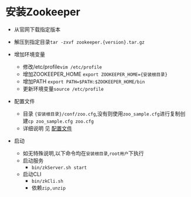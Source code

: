 # 安装Zookeeper

* 从官网下载指定版本
* 解压到指定目录`tar -zxvf zookeeper.{version}.tar.gz`

* 增加环境变量
    * 修改/etc/profile`vim /etc/profile`
    * 增加ZOOKEEPER_HOME `export ZOOKEEPER_HOME={安装根目录}`
    * 增加PATH `export PATH=$PATH:$ZOOKEEPER_HOME/bin`
    * 更新环境变量`source /etc/profile`

* 配置文件
    * 目录 `{安装根目录}/conf/zoo.cfg`,没有则使用`zoo_sample.cfg`进行复制创建`cp zoo_sample.cfg zoo.cfg`
    * 详细说明 见 [配置文件](config.md)
    
* 启动
    * 如无特殊说明,以下命令均在`安装根目录`,`root用户`下执行
    * 启动服务
        * `bin/zkServer.sh start`
    * 启动CLI
        * `bin/zkCli.sh`
        * 依赖`zip,unzip`
     